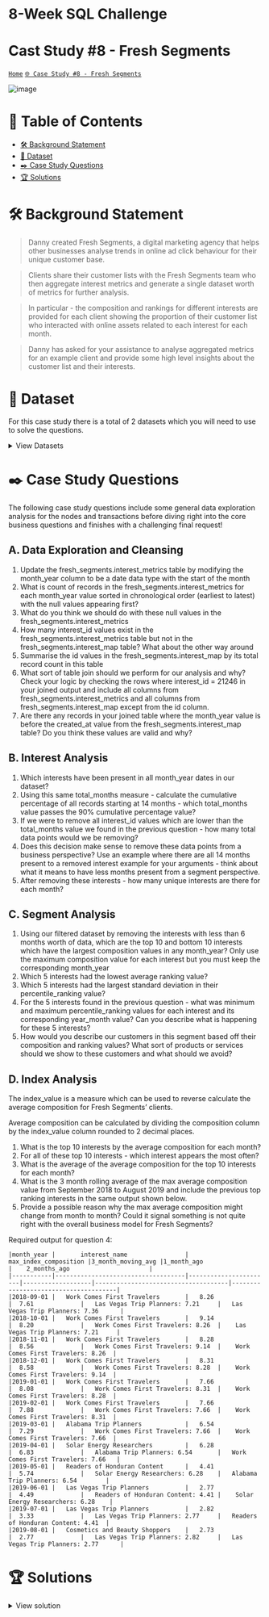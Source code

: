 # 8-Week SQL Challenge 
# Cast Study #8 - Fresh Segments

[```Home```](https://github.com/adunoluwa1/SQL-8-Weeks-Challenge) [```🌐 Case Study #8 - Fresh Segments```](https://8weeksqlchallenge.com/case-study-8/)

![image](https://user-images.githubusercontent.com/99233674/200472997-a638419c-c5ac-40a4-b1d3-31fed5d1f702.png)

# 📕 Table of Contents
- [🛠️ Background Statement](https://github.com/adunoluwa1/SQL-8-Weeks-Challenge/tree/main/Week_5#%EF%B8%8F-background-statement)
- [📂 Dataset](https://github.com/adunoluwa1/SQL-8-Weeks-Challenge/tree/main/Week_5#-dataset)
- [✒️ Case Study Questions](https://github.com/adunoluwa1/SQL-8-Weeks-Challenge/tree/main/Week_5#%EF%B8%8F-case-study-questions)
- [🏆 Solutions](https://github.com/adunoluwa1/SQL-8-Weeks-Challenge/tree/main/Week_5#-solutions)

# 🛠️ Background Statement
> Danny created Fresh Segments, a digital marketing agency that helps other businesses analyse trends in online ad click behaviour for their unique customer base.

> Clients share their customer lists with the Fresh Segments team who then aggregate interest metrics and generate a single dataset worth of metrics for further analysis.

> In particular - the composition and rankings for different interests are provided for each client showing the proportion of their customer list who interacted with online assets related to each interest for each month.

> Danny has asked for your assistance to analyse aggregated metrics for an example client and provide some high level insights about the customer list and their interests.


# 📂 Dataset
For this case study there is a total of 2 datasets which you will need to use to solve the questions.

<details><summary>View Datasets</summary>
  <p>

- Interest Metrics
    
  This table contains information about aggregated interest metrics for a specific major client of Fresh Segments which makes up a large proportion of their customer base.

  Each record in this table represents the performance of a specific interest_id based on the client’s customer base interest measured through clicks and interactions with specific targeted advertising content. 
  
  <details><summary>View table</summary>
    <p>
  
    |_month |	_year   |	month_year  |	interest_id |	composition| index_value |	ranking |	percentile_ranking  |
    |-------|-----------|---------------|---------------|--------------|-------------|----------|-----------------------|
    |7      |	2018    |	07-2018     |	32486   	| 11.89        |	6.19     |	1       |	99.86               |
    |7      |	2018    |	07-2018     |	6106    	| 9.93         |	5.31     |	2       |	99.73               |
    |7      |	2018    |	07-2018     |	18923   	| 10.85        |	5.29     |	3       |	99.59               |
    |7      |	2018    |	07-2018     |	6344    	| 10.32        |	5.1      |	4       |	99.45               |
    |7      |	2018    |	07-2018     |	100 	    | 10.77        |	5.04     |	5       |	99.31               |
    |7      |	2018    |	07-2018     |	69  	    | 10.82        |	5.03     |	6       |	99.18               |
    |7      |	2018    |	07-2018     |	79  	    | 11.21        |	4.97     |	7       |	99.04               |
    |7      |	2018    |	07-2018     |	6111    	| 10.71        |	4.83     |	8       |	98.9                |
    |7      |	2018    |	07-2018     |	6214    	| 9.71         |	4.83     |	8       |	98.9                |
    |7      |	2018    |	07-2018     |	19422   	| 10.11        |	4.81     |	10      |	98.63               |

      
    </p>
  </details>

  > For example - let’s interpret the first row of the interest_metrics table together:

    |_month	|_year | month_year| interest_id| composition |	index_value | ranking |	percentile_ranking |
    |-------|------|-----------|------------|-------------|-------------|---------|--------------------|
    |7	    |2018  | 07-2018   | 32486      | 11.89       |	6.19        |	1     |	99.86              |
  
  > In July 2018, the composition metric is 11.89, meaning that 11.89% of the client’s customer list interacted with the interest interest_id = 32486 - we can link interest_id to a separate mapping table to find the segment name called “Vacation Rental Accommodation Researchers”

  > The index_value is 6.19, means that the composition value is 6.19x the average composition value for all Fresh Segments clients’ customer for this particular interest in the month of July 2018.

  > The ranking and percentage_ranking relates to the order of index_value records in each month year.
    
- Interest Map
    
  This mapping table links the interest_id with their relevant interest information. You will need to join this table onto the previous interest_details table to obtain the interest_name as well as any details about the summary information.
  
  <details><summary>View table</summary>
    <p>
  
    |id |	interest_name	            |   interest_summary	                                                               |created_at           |	last_modified       |
    |---|-------------------------------|--------------------------------------------------------------------------------------|---------------------|----------------------|
    |1  |	Fitness Enthusiasts         |	Consumers using fitness tracking apps and websites.	                               | 2016-05-26 14:57:59 |	2018-05-23 11:30:12 |
    |2  |	Gamers	                    |   Consumers researching game reviews and cheat codes.                                | 2016-05-26 14:57:59 |	2018-05-23 11:30:12 |
    |3  |	Car Enthusiasts	            |   Readers of automotive news and car reviews.	                                       | 2016-05-26 14:57:59 |	2018-05-23 11:30:12 |
    |4  |	Luxury Retail Researchers   |	Consumers researching luxury product reviews and gift ideas.                       | 2016-05-26 14:57:59 |	2018-05-23 11:30:12 |
    |5  |	Brides & Wedding Planners   |	People researching wedding ideas and vendors.	                                   | 2016-05-26 14:57:59 |	2018-05-23 11:30:12 |
    |6  |	Vacation Planners	        |   Consumers reading reviews of vacation destinations and accommodations.             | 2016-05-26 14:57:59 |	2018-05-23 11:30:13 |
    |7  |	Motorcycle Enthusiasts	    |   Readers of motorcycle news and reviews.	                                           | 2016-05-26 14:57:59 |	2018-05-23 11:30:13 |
    |8  |	Business News Readers       |	Readers of online business news content.	                                       | 2016-05-26 14:57:59 |	2018-05-23 11:30:12 |
    |12 |	Thrift Store Shoppers       |	Consumers shopping online for clothing at thrift stores and researching locations. | 2016-05-26 14:57:59 |	2018-03-16 13:14:00 |
    |13 |	Advertising Professionals   |	People who read advertising industry news.	                                       | 2016-05-26 14:57:59 |	2018-05-23 11:30:12 |
     
    </p>
  </details>
  </p>
</details>
  
  
# ✒️ Case Study Questions
The following case study questions include some general data exploration analysis for the nodes and transactions before diving right into the core business questions and finishes with a challenging final request!

## A. Data Exploration and Cleansing
   
   1. Update the fresh_segments.interest_metrics table by modifying the month_year column to be a date data type with the start of the month
   2. What is count of records in the fresh_segments.interest_metrics for each month_year value sorted in chronological order (earliest to latest) with the null values appearing first?
   3. What do you think we should do with these null values in the fresh_segments.interest_metrics
   4. How many interest_id values exist in the fresh_segments.interest_metrics table but not in the fresh_segments.interest_map table? What about the other way around
   5. Summarise the id values in the fresh_segments.interest_map by its total record count in this table
   6. What sort of table join should we perform for our analysis and why? Check your logic by checking the rows where interest_id = 21246 in your joined output and include all columns from fresh_segments.interest_metrics and all columns from fresh_segments.interest_map except from the id column.
   7. Are there any records in your joined table where the month_year value is before the created_at value from the fresh_segments.interest_map table? Do you think these values are valid and why?

## B. Interest Analysis

   1. Which interests have been present in all month_year dates in our dataset?
   2. Using this same total_months measure - calculate the cumulative percentage of all records starting at 14 months - which total_months value passes the 90% cumulative percentage value?
   3. If we were to remove all interest_id values which are lower than the total_months value we found in the previous question - how many total data points would we be removing?
   4. Does this decision make sense to remove these data points from a business perspective? Use an example where there are all 14 months present to a removed interest example for your arguments - think about what it means to have less months present from a segment perspective.
   5. After removing these interests - how many unique interests are there for each month?
   
## C. Segment Analysis
   
   1. Using our filtered dataset by removing the interests with less than 6 months worth of data, which are the top 10 and bottom 10 interests which have the largest composition values in any month_year? Only use the maximum composition value for each interest but you must keep the corresponding month_year
   2. Which 5 interests had the lowest average ranking value?
   3. Which 5 interests had the largest standard deviation in their percentile_ranking value?
   4. For the 5 interests found in the previous question - what was minimum and maximum percentile_ranking values for each interest and its corresponding year_month value? Can you describe what is happening for these 5 interests?
   5. How would you describe our customers in this segment based off their composition and ranking values? What sort of products or services should we show to these customers and what should we avoid?

## D. Index Analysis
  The index_value is a measure which can be used to reverse calculate the average composition for Fresh Segments’ clients.
  
  Average composition can be calculated by dividing the composition column by the index_value column rounded to 2 decimal places.
  1. What is the top 10 interests by the average composition for each month?
  2. For all of these top 10 interests - which interest appears the most often?
  3. What is the average of the average composition for the top 10 interests for each month?
  4. What is the 3 month rolling average of the max average composition value from September 2018 to August 2019 and include the previous top ranking interests in the same output shown below.
  5. Provide a possible reason why the max average composition might change from month to month? Could it signal something is not quite right with the overall business model for Fresh Segments?
  
  Required output for question 4:
 
    |month_year	|       interest_name                | max_index_composition |3_month_moving_avg |1_month_ago                          |   	2_months_ago                      |
    |-----------|------------------------------------|-----------------------|-------------------|-------------------------------------|--------------------------------------|
    |2018-09-01 |	Work Comes First Travelers       |	 8.26                |	7.61	         |   Las Vegas Trip Planners: 7.21	   |   Las Vegas Trip Planners: 7.36      |    
    |2018-10-01 |	Work Comes First Travelers       |	 9.14                |	8.20	         |   Work Comes First Travelers: 8.26  |   	Las Vegas Trip Planners: 7.21     |    
    |2018-11-01 |	Work Comes First Travelers       |	 8.28                |	8.56	         |   Work Comes First Travelers: 9.14  |   	Work Comes First Travelers: 8.26  |
    |2018-12-01 |	Work Comes First Travelers       |	 8.31                |	8.58	         |   Work Comes First Travelers: 8.28  |   	Work Comes First Travelers: 9.14  |
    |2019-01-01 |	Work Comes First Travelers       |	 7.66                |	8.08	         |   Work Comes First Travelers: 8.31  |   	Work Comes First Travelers: 8.28  |
    |2019-02-01 |	Work Comes First Travelers       |	 7.66                |	7.88	         |   Work Comes First Travelers: 7.66  |   	Work Comes First Travelers: 8.31  |
    |2019-03-01 |	Alabama Trip Planners       	 |   6.54                |	7.29	         |   Work Comes First Travelers: 7.66  |   	Work Comes First Travelers: 7.66  |
    |2019-04-01 |	Solar Energy Researchers         |	 6.28                |	6.83	         |   Alabama Trip Planners: 6.54	   |   Work Comes First Travelers: 7.66   |
    |2019-05-01 |	Readers of Honduran Content      |	 4.41                |	5.74	         |   Solar Energy Researchers: 6.28	   |   Alabama Trip Planners: 6.54        |
    |2019-06-01 |	Las Vegas Trip Planners     	 |   2.77                |	4.49	         |   Readers of Honduran Content: 4.41 |   	Solar Energy Researchers: 6.28    |
    |2019-07-01 |	Las Vegas Trip Planners     	 |   2.82                |	3.33	         |   Las Vegas Trip Planners: 2.77	   |   Readers of Honduran Content: 4.41  |
    |2019-08-01 |	Cosmetics and Beauty Shoppers    |   2.73                |	2.77	         |   Las Vegas Trip Planners: 2.82	   |   Las Vegas Trip Planners: 2.77      |


# 🏆 Solutions
  <details><summary>View solution</summary>
  <p>
  
## A. Customer Nodes Exploration
   
   1. How many unique nodes are there on the Data Bank system?
   
```sql
        SELECT COUNT(DISTINCT node_id) AS Nodes
        FROM customer_nodes
```
   2. What is the number of nodes per region?
   
```sql
        -- Using Group By
            SELECT region_name, COUNT(node_id) AS #Nodes
            FROM customer_nodes c
            LEFT JOIN regions r
            ON c.region_id = r.region_id
            GROUP BY region_name
            ORDER BY region_name

        -- Using Window Functions
            SELECT DISTINCT region_name,
                   COUNT(node_id) OVER(PARTITION BY c.region_id) AS #Nodes
            FROM customer_nodes c
            LEFT JOIN regions r
            ON c.region_id = r.region_id
            ORDER BY region_name

        -- Using correlated subqueries
            SELECT region_name, (SELECT COUNT(node_id)
                                 FROM customer_nodes c
                                 WHERE r.region_id = c.region_id) AS #Nodes
            FROM regions r
            ORDER BY region_name
```
   3. How many customers are allocated to each region?
   
```sql
        -- Using Group By
            SELECT region_name, COUNT(DISTINCT customer_id) AS #Customers
            FROM customer_nodes c
            LEFT JOIN regions r
            ON c.region_id =r.region_id
            GROUP BY region_name
            ORDER BY region_name
        
        -- Using Window functions
            SELECT DISTINCT region_name, LAST_VALUE(#Customers) OVER(PARTITION BY region_name ORDER BY region_name) AS ##Customers
            FROM
                (SELECT DISTINCT r.region_name, customer_id, DENSE_RANK() OVER(PARTITION BY region_name ORDER BY customer_id) AS #Customers
                FROM customer_nodes c
                LEFT JOIN regions r
                ON c.region_id = r.region_id) sq

        -- Using Correlated subqueries
            SELECT region_name, (SELECT COUNT(DISTINCT customer_id)
                                 FROM customer_nodes c
                                 WHERE r.region_id = c.region_id) AS #Customers
            FROM regions r
```
   4. How many days on average are customers reallocated to a different node?
   
```sql
        -- Using Window functions    
            SELECT AVG(DATEDIFF(D, #prev_date, #start_date)) [Avg Reallocation Time (days)]
            FROM 
                (SELECT customer_id, node_id, #start_date,
                        LAG(#start_date) OVER(PARTITION BY customer_id ORDER BY #start_date) #prev_date
                FROM
                    (SELECT DISTINCT customer_id, node_id, 
                            FIRST_VALUE(start_date) OVER(PARTITION BY customer_id, node_id ORDER BY customer_id, node_id, start_date) #start_date
                    FROM customer_nodes) s) q
            WHERE #prev_date IS NOT NULL

        -- Using correlated subqueries
            -- One method
                SELECT AVG(DATEDIFF(D,prev_date,start_date)) [Avg Reallocation Time (days)]
                FROM
                    (SELECT *,
                    LAG(start_date) OVER(PARTITION BY customer_id ORDER BY start_date) AS prev_date
                    FROM
                        (SELECT DISTINCT customer_id, node_id,
                                (SELECT MIN(start_date)
                                FROM customer_nodes c1
                                WHERE c.customer_id = c1.customer_id
                                AND c.node_id = c1.node_id) AS start_date
                        FROM customer_nodes c) s)q
                WHERE prev_date IS NOT NULL

            -- Another method
                SELECT AVG(DATEDIFF(D,prev_date,start_date)) [Avg Reallocation Time (days)]
                FROM
                    (SELECT customer_id, node_id, start_date, prev_date
                    FROM
                        (SELECT DISTINCT customer_id, node_id, start_date, LAG(start_date) OVER(PARTITION BY customer_id ORDER BY start_date) AS prev_date
                        FROM customer_nodes c
                        WHERE start_date = (SELECT MIN(start_date)
                                            FROM customer_nodes c1
                                            WHERE c.customer_id = c1.customer_id
                                            AND c.node_id = c1.node_id)) s
                    WHERE prev_date IS NOT NULL) sq
```
   5. What is the median, 80th and 95th percentile for this same reallocation days metric for each region?

```sql
        -- Creating View
                -- CREATE OR ALTER VIEW reallocation_days AS (
                --     SELECT DATEDIFF(D,prev_date,start_date) r_time, region_id
                --     FROM
                --         (SELECT *,
                --         LAG(start_date) OVER(PARTITION BY customer_id ORDER BY start_date) AS prev_date
                --         FROM
                --             (SELECT DISTINCT customer_id, node_id, region_id,
                --                     (SELECT MIN(start_date)
                --                     FROM customer_nodes c1
                --                     WHERE c.customer_id = c1.customer_id
                --                     AND c.node_id = c1.node_id) AS start_date
                --             FROM customer_nodes c) s)q
                --     WHERE prev_date IS NOT NULL
                -- )
            --
        -- Median
            SELECT r_time AS Median
            FROM
                (SELECT *, ROW_NUMBER() OVER(ORDER BY r_time) AS Rank
                FROM reallocation_days) sq2
            WHERE rank = (SELECT (COUNT(*) + 1)/2 FROM reallocation_days)

        -- 80th Percentile
            SELECT r_time AS [80th Percentile]
            FROM
                (SELECT *, ROW_NUMBER() OVER(ORDER BY r_time) AS Rank
                FROM reallocation_days) sq2
            WHERE rank = (SELECT CAST((COUNT(*) * 0.8 + 1 ) AS INT) FROM reallocation_days)

        -- 95th Percentile
            SELECT r_time AS [80th Percentile]
            FROM
                (SELECT *, ROW_NUMBER() OVER(ORDER BY r_time) AS Rank
                FROM reallocation_days) sq2
            WHERE rank = (SELECT CAST((COUNT(*) * 0.95) + 1 AS INT) FROM reallocation_days)
        
        --Using Percentile_cont()
        SELECT  DISTINCT region_id,
                CONVERT(DEC(10,2), PERCENTILE_CONT(.5) WITHIN GROUP (ORDER BY r_time) OVER(PARTITION BY region_id)) AS [80th Percentile],
                CONVERT(DEC(10,2), PERCENTILE_CONT(.8) WITHIN GROUP (ORDER BY r_time) OVER(PARTITION BY region_id)) AS [80th Percentile],
                CONVERT(DEC(10,2), PERCENTILE_CONT(.95) WITHIN GROUP(ORDER BY r_time) OVER(PARTITION BY region_id)) AS [95th Percentile]
        FROM reallocation_days
```

## B. Customer Transactions

   1. What is the unique count and total amount for each transaction type?
   
```sql
        -- Using Group By
            SELECT txn_type, COUNT(customer_id) #transactions, SUM(txn_amount) #total_amount
            FROM customer_transactions
            GROUP BY txn_type
            ORDER BY txn_type

        -- Using correlated subquery
            SELECT DISTINCT txn_type, 
                   (SELECT COUNT(*) FROM customer_transactions c1 WHERE c.txn_type = c1.txn_type) #transactions,
                   (SELECT SUM(txn_amount) FROM customer_transactions c2 WHERE c.txn_type = c2.txn_type) #total_amount
            FROM customer_transactions c
            ORDER BY txn_type
        
        -- Using Window functions
            SELECT DISTINCT txn_type,
                   COUNT(customer_id) OVER(PARTITION BY  txn_type) #transactions,
                   SUM(txn_amount) OVER(PARTITION BY txn_type) #total_amount
            FROM customer_transactions
            ORDER BY txn_type
```
   2. What is the average total historical deposit counts and amounts for all customers?
   
```sql
        -- Using Group By
            SELECT AVG(#tot_deposit_amount) Avg_deposit, AVG(#deposits) Num_deposits
            FROM    
                (SELECT customer_id, txn_type, SUM(txn_amount) #tot_deposit_amount, COUNT(*) #deposits 
                FROM customer_transactions
                WHERE txn_type = 'deposit'
                GROUP BY customer_id, txn_type) sq
        -- Using Window Functions
            SELECT AVG(Total_deposit) Avg_deposit, AVG(#deposits) Num_deposits
            FROM
                (SELECT DISTINCT customer_id, 
                       SUM(txn_amount) OVER(PARTITION BY customer_id) AS Total_deposit,
                       COUNT(txn_amount) OVER(PARTITION BY customer_id) AS #deposits
                FROM customer_transactions
                WHERE txn_type = 'deposit') sq
```
   3. For each month - how many Data Bank customers make more than 1 deposit and either 1 purchase or 1 withdrawal in a single month?
   
```sql
        SELECT Month, COUNT(DISTINCT customer_id) AS #customers
        FROM 
            (SELECT customer_id, DATEPART(mm,txn_date) M, DATENAME(mm,txn_date) Month,
                (SELECT COUNT(txn_type) FROM customer_transactions ct WHERE txn_type = 'deposit' AND c.customer_id = ct.customer_id ) #deposit,
                (SELECT COUNT(txn_type) FROM customer_transactions ct WHERE txn_type = 'withdrawal' AND c.customer_id = ct.customer_id) #withdrawal,
                (SELECT COUNT(txn_type) FROM customer_transactions ct WHERE txn_type = 'purchase' AND c.customer_id = ct.customer_id ) #purchase
            FROM customer_transactions c) sq
        WHERE #deposit > 1 AND (#purchase = 1 OR #withdrawal = 1)
        GROUP BY Month;
```
   4. What is the closing balance for each customer at the end of the month?
   
```sql
        -- Using Correlated subqueries
            WITH sq AS
                (SELECT DISTINCT customer_id, DATEPART(MM,txn_date) M, DATENAME(MM,txn_date) AS Month,
                        (SELECT SUM(txn_amount) FROM customer_transactions c1 WHERE txn_type = 'deposit' 
                            AND c.customer_id = c1.customer_id AND DATENAME(MM,c.txn_date) = DATENAME(MM,c1.txn_date)) #deposits,
                        (SELECT SUM(txn_amount) FROM customer_transactions c2 WHERE txn_type = 'withdrawal' 
                            AND c.customer_id = c2.customer_id AND DATENAME(MM,c.txn_date) = DATENAME(MM,c2.txn_date)) #withdrawal,
                        (SELECT SUM(txn_amount) FROM customer_transactions c3 WHERE txn_type = 'purchase' 
                            AND c.customer_id = c3.customer_id AND DATENAME(MM,c.txn_date) = DATENAME(MM,c3.txn_date)) #purchase
                FROM customer_transactions c) 
            --
            SELECT *
            FROM
                (SELECT customer_id, [Month], (ISNULL(#deposits,0) - (ISNULL(#withdrawal,0) + ISNULL(#purchase,0))) AS balance
                FROM sq) q
            WHERE balance IS NOT NULL;

        -- Using Joins
            WITH CTE AS
                (SELECT DISTINCT c.customer_id, DATEPART(MM,txn_date) M, DATENAME(MM,txn_date) Months, 
                    ISNULL(deposit,0) Deposit, ISNULL(withdrawal,0) Withdrawal, ISNULL(purchases,0) Purchases
                FROM customer_transactions c
                LEFT JOIN  (SELECT customer_id, DATEPART(MM,txn_date) M, SUM(txn_amount) deposit
                            FROM customer_transactions
                            WHERE txn_type = 'deposit'
                            GROUP BY customer_id, DATEPART(MM,txn_date)) c1
                ON c.customer_id = c1.customer_id AND DATEPART(MM,c.txn_date) = c1.M
                LEFT JOIN  (SELECT customer_id, DATEPART(MM,txn_date) M, SUM(txn_amount) withdrawal
                            FROM customer_transactions
                            WHERE txn_type = 'withdrawal'
                            GROUP BY customer_id, DATEPART(MM,txn_date)) c2
                ON c.customer_id = c2.customer_id AND DATEPART(MM,c.txn_date) = c2.M
                LEFT JOIN  (SELECT customer_id, DATEPART(MM,txn_date) M, SUM(txn_amount) purchases
                            FROM customer_transactions
                            WHERE txn_type = 'purchase'
                            GROUP BY customer_id, DATEPART(MM,txn_date)) c3
                ON c.customer_id = c3.customer_id AND DATEPART(MM,c.txn_date) = c3.M)
            -- 
            SELECT *, (Deposit - Withdrawal - Purchases) Balance
            FROM CTE; 
```
   5. What is the percentage of customers who increase their closing balance by more than 5%?
   
## C. Data Allocation Challenge
   
   To test out a few different hypotheses - the Data Bank team wants to run an experiment where different groups of customers would be allocated data using 3 different options:

   - Option 1: data is allocated based off the amount of money at the end of the previous mont
   - Option 2: data is allocated on the average amount of money kept in the account in the previous 30 days
   - Option 3: data is updated real-time
   
   For this multi-part challenge question - you have been requested to generate the following data elements to help the Data Bank team estimate how much data will need to be provisioned for each option:
   - running customer balance column that includes the impact each transaction
   - customer balance at the end of each month
   - minimum, average and maximum values of the running balance for each customer
   
   Using all of the data available - how much data would have been required for each option on a monthly basis?
   
```sql
        CREATE OR ALTER VIEW Extra AS
            WITH Q1 AS
                (SELECT DISTINCT c.customer_id, DATEPART(MM,txn_date) M, DATENAME(MM,txn_date) Months, 
                    ISNULL(deposit,0) Deposit, ISNULL(withdrawal,0) Withdrawal, ISNULL(purchases,0) Purchases
                FROM customer_transactions c
                LEFT JOIN  (SELECT customer_id, DATEPART(MM,txn_date) M, SUM(txn_amount) deposit
                            FROM customer_transactions
                            WHERE txn_type = 'deposit'
                            GROUP BY customer_id, DATEPART(MM,txn_date)) c1
                ON c.customer_id = c1.customer_id AND DATEPART(MM,c.txn_date) = c1.M
                LEFT JOIN  (SELECT customer_id, DATEPART(MM,txn_date) M, SUM(txn_amount) withdrawal
                            FROM customer_transactions
                            WHERE txn_type = 'withdrawal'
                            GROUP BY customer_id, DATEPART(MM,txn_date)) c2
                ON c.customer_id = c2.customer_id AND DATEPART(MM,c.txn_date) = c2.M
                LEFT JOIN  (SELECT customer_id, DATEPART(MM,txn_date) M, SUM(txn_amount) purchases
                            FROM customer_transactions
                            WHERE txn_type = 'purchase'
                            GROUP BY customer_id, DATEPART(MM,txn_date)) c3
                ON c.customer_id = c3.customer_id AND DATEPART(MM,c.txn_date) = c3.M)
            -- 
            SELECT *, MIN(Running_Balance) OVER(PARTITION BY customer_id) AS Min_Running_Balance,
                      MAX(Running_Balance) OVER(PARTITION BY customer_id) AS Max_Running_Balance,
                      AVG(Running_Balance) OVER(PARTITION BY customer_id) AS Avg_Running_Balance
            FROM
                (SELECT *, SUM(Balance) OVER(PARTITION BY customer_id ORDER BY M) AS Running_Balance
                FROM
                    (SELECT *, (Deposit - Withdrawal - Purchases) Balance
                    FROM Q1) Q2) Q3
```
  
  </p>
  </details>

